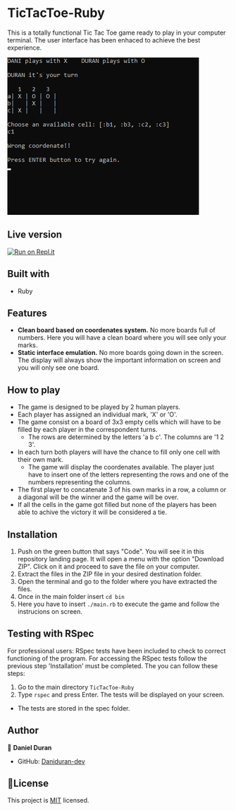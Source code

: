 
# TicTacToe-Ruby

This is a totally functional Tic Tac Toe game ready to play in your computer terminal. The user interface has been enhaced to achieve the best experience.

![screenshot](tictactoe-readme.png)

## Live version

[![Run on Repl.it](https://repl.it/badge/github/Daniduran-dev/TicTacToe-Ruby)](https://repl.it/github/Daniduran-dev/TicTacToe-Ruby)

## Built with

- Ruby

## Features

- **Clean board based on coordenates system.** No more boards full of numbers. Here you will have a clean board where you will see only your marks.
- **Static interface emulation.** No more boards going down in the screen. The display will always show the important information on screen and you will only see one board.

## How to play

- The game is designed to be played by 2 human players.
- Each player has assigned an individual mark, 'X' or 'O'.
- The game consist on a board of 3x3 empty cells which will have to be filled by each player in the correspondent turns.
  - The rows are determined by the letters 'a b c'. The columns are '1 2 3'.
- In each turn both players will have the chance to fill only one cell with their own mark.
  - The game will display the coordenates available. The player just have to insert one of the letters representing the rows and one of the numbers representing the columns.
- The first player to concatenate 3 of his own marks in a row, a column or a diagonal will be the winner and the game will be over.
- If all the cells in the game got filled but none of the players has been able to achive the victory it will be considered a tie.

## Installation

1. Push on the green button that says "Code". You will see it in this repository landing page. It will open a menu with the option "Download ZIP". Click on it and proceed to save the file on your computer.
2. Extract the files in the ZIP file in your desired destination folder.
3. Open the terminal and go to the folder where you have extracted the files.
4. Once in the main folder insert `cd bin`
5. Here you have to insert `./main.rb` to execute the game and follow the instrucions on screen.

## Testing with RSpec

For professional users: RSpec tests have been included to check to correct functioning of the program.
For accessing the RSpec tests follow the previous step 'Installation' must be completed. The you can follow these steps:
1. Go to the main directory `TicTacToe-Ruby`
2. Type `rspec` and press Enter. The tests will be displayed on your screen.
- The tests are stored in the spec folder.

## Author

👤 **Daniel Duran**
- GitHub: [Daniduran-dev](https://github.com/Daniduran-dev)

## 📝License

This project is [MIT](https://opensource.org/licenses/MIT) licensed.
